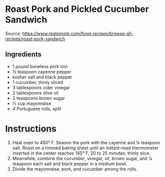 # Roast Pork and Pickled Cucumber Sandwich


Source: https://www.realsimple.com/food-recipes/browse-all-recipes/roast-pork-sandwich

## Ingredients

- 1 pound boneless pork loin
- ½ teaspoon cayenne pepper
- kosher salt and black pepper
- 1 cucumber, thinly sliced
- 3 tablespoons cider vinegar
- 2 tablespoons olive oil
- 2 teaspoons brown sugar
- ⅓ cup mayonnaise
- 4 Portuguese rolls, split

# Instructions

1. Heat oven to 450° F. Season the pork with the cayenne and ¼ teaspoon salt. Roast on a rimmed baking sheet until an instant-read thermometer inserted in the center reaches 145° F, 20 to 25 minutes; thinly slice. 
2. Meanwhile, combine the cucumber, vinegar, oil, brown sugar, and ¼ teaspoon each salt and black pepper in a medium bowl.
3. Divide the mayonnaise, pork, and cucumber among the rolls.

